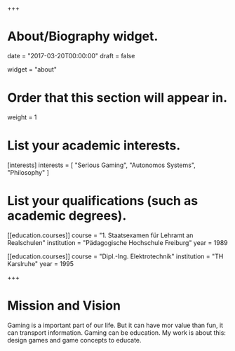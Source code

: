 +++
# About/Biography widget.

date = "2017-03-20T00:00:00"
draft = false

widget = "about"

# Order that this section will appear in.
weight = 1


# List your academic interests.
[interests]
  interests = [
    "Serious Gaming",
    "Autonomos Systems",
    "Philosophy"
  ]

# List your qualifications (such as academic degrees).
[[education.courses]]
  course = "1. Staatsexamen für Lehramt an Realschulen"
  institution = "Pädagogische Hochschule Freiburg"
  year = 1989

[[education.courses]]
  course = "Dipl.-Ing. Elektrotechnik"
  institution = "TH Karslruhe"
  year = 1995

+++

# Mission and Vision

Gaming is a important part of our life. But it can have mor value than fun, it can transport information. Gaming can be education.
My work is about this: design games and game concepts to educate.
